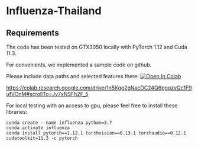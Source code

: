 # Influenza-Thailand
## Requirements
The code has been tested on GTX3050 locally with PyTorch 1.12 and Cuda 11.3.

For convenients, we implemented a sample code on github. 

Please include data paths and selected features there:
[![Open In Colab](https://colab.research.google.com/assets/colab-badge.svg)]([https://colab.research.google.com/drive/1n5Kgg2gNacDC24Q6pgqzvQc1F9ufVOnM#scrollTo=Jv7xNSFh2F_5])


https://colab.research.google.com/drive/1n5Kgg2gNacDC24Q6pgqzvQc1F9ufVOnM#scrollTo=Jv7xNSFh2F_5

For local testing with an access to gpu, please feel free to install these libraries:

```Shell
conda create --name influenza python=3.7
conda activate influenza
conda install pytorch==1.12.1 torchvision==0.13.1 torchaudio==0.12.1 cudatoolkit=11.3 -c pytorch
```
